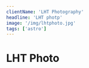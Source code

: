 ```yaml
---
clientName: 'LHT Photography'
headline: 'LHT photp'
image: '/img/lhtphoto.jpg'
tags: ['astro']
---
```


# LHT Photo
